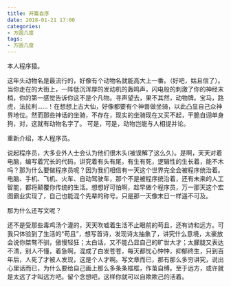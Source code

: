```yaml
---
title: 开篇自序
date: 2018-01-21 17:00
categories:
- 方圆几度
tags:
- 方圆几度
---
```


本人程序猿。

这年头动物名是最流行的，好像有个动物名就能高大上一番。（好吧，姑且信了）。当你走在的大街上，一阵低沉浑厚的发动机的轰鸣声，闪电般的刺激了你的神经末梢，你的第一感觉告诉你这不是个凡物。寻声望去，果不其然，动物牌。宝马，路虎，法拉利......！在想想上古大仙，好像都要有个神兽做坐骑，以此凸显自己众神界地位。然而那些神话的坐骑，不存在，现实的坐骑现在又买不起，干脆自诩单身狗，对，这就有动物名字了。
可是，可是，动物岂能与人相提并论。

重新介绍，本人程序员。

说起程序员，大多业外人士会认为他们很木头(被误解了这么久)。是啊，天天对着电脑，编写着冗长的代码，讲究着有头有尾，有生有死，逻辑性的生长着，能不木吗？那为什么要做程序员呢？因为我们相信有一天这个世界完全会被程序统治着。电脑、手机、飞机、火车、自动驾驶车，那个不是被程序统治着，还有未来的人工智能，都将颠覆你传统的生活。想想好可怕啊，趁早做个程序员，万一那天这个宏图霸业实现了，自己也能混个先辈的称号。只是那一天像末日一样遥不可及。

那为什么还写文呢？

还不是受那些毒鸡汤个灌的，天天吹嘘着生活不止眼前的苟且，还有诗和远方。可我只体验到了生活的“苟且”，想写首诗，发现诗太抽象了，讲究什么意境，太豪放会说你桀骜不驯，傲慢轻狂；太白话，又不能凸显自己的旷世大才；太朦胧又表达不清，别人不懂，着急啊，混成了白发苍苍，每天都忧心忡忡，抑郁终生，只到百年后，人死了才被人发现，这是个人才啊。写文章而已，那有那么多穷讲究，说出心里话而已，为什么要给自己画上那么多条条框框，作茧自缚。至于远方，或许就是太远了才叫远方吧。留个念想吧，这样你就可以自欺欺己的活着。







